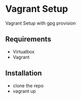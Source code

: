 # Vagrant Setup

Vagrant Setup with gpg provision

## Requirements

* Virtualbox
* Vagrant


## Installation

* clone the repo
* vagrant up




